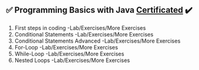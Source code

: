 <h2 dir="auto">
<g-emoji class="g-emoji" alias="white_check_mark" fallback-src="https://github.githubassets.com/images/icons/emoji/unicode/2705.png">✅</g-emoji>
Programming Basics with Java
<a href="https://softuni.bg/certificates/details/116262/73050821" rel="nofollow">Certificated</a>
<g-emoji class="g-emoji" alias="heavy_check_mark" fallback-src="https://github.githubassets.com/images/icons/emoji/unicode/2714.png">✔️</g-emoji>
</h2>

1. First steps in coding -Lab/Exercises/More Exercises
2. Conditional Statements -Lab/Exercises/More Exercises
3. Conditional Statements Advanced -Lab/Exercises/More Exercises
4. For-Loop -Lab/Exercises/More Exercises
5. While-Loop -Lab/Exercises/More Exercises
6. Nested Loops -Lab/Exercises/More Exercises

